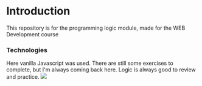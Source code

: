 # Introduction

This repository is for the programming logic module, made for the WEB Development course

### Technologies

Here vanilla Javascript was used. There are still some exercises to complete, but I'm always coming back here. Logic is always good to review and practice.
<img src="https://img.icons8.com/ios/30/000000/js.png"/>
